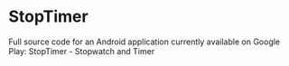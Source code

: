 # StopTimer
Full source code for an Android application currently available on Google Play: StopTimer - Stopwatch and Timer
